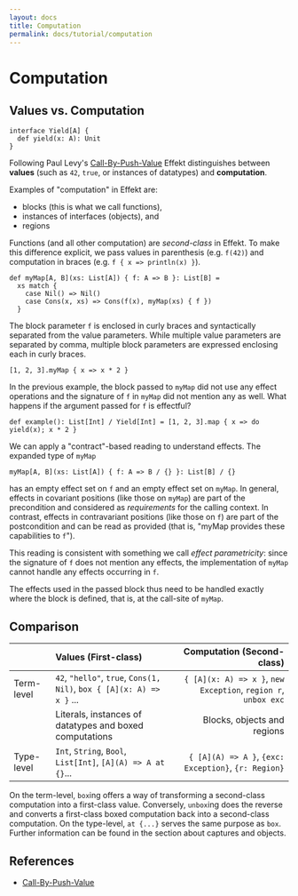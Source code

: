 ```yaml
---
layout: docs
title: Computation
permalink: docs/tutorial/computation
---
```


# Computation

## Values vs. Computation

```effekt:hidden
interface Yield[A] {
  def yield(x: A): Unit
}
```

Following Paul Levy's [Call-By-Push-Value](https://www.cs.bham.ac.uk/~pbl/papers/thesisqmwphd.pdf) Effekt distinguishes between **values** (such as `42`, `true`, or instances of datatypes) and **computation**.

Examples of "computation" in Effekt are:
- blocks (this is what we call functions),
- instances of interfaces (objects), and
- regions

Functions (and all other computation) are _second-class_ in Effekt. To make this difference explicit, we pass values in parenthesis (e.g. `f(42)`) and computation in braces (e.g. `f { x => println(x) }`).

```
def myMap[A, B](xs: List[A]) { f: A => B }: List[B] =
  xs match {
    case Nil() => Nil()
    case Cons(x, xs) => Cons(f(x), myMap(xs) { f })
  }
```

The block parameter `f` is enclosed in curly braces and syntactically separated from the value parameters. 
While multiple value parameters are separated by comma, multiple block parameters are expressed enclosing each in curly braces.

```effekt:repl
[1, 2, 3].myMap { x => x * 2 }
```

In the previous example, the block passed to `myMap` did not use any effect operations and the signature of `f` in `myMap` did not mention any as well. What happens if
the argument passed for `f` is effectful?

```
def example(): List[Int] / Yield[Int] = [1, 2, 3].map { x => do yield(x); x * 2 }
```

We can apply a "contract"-based reading to understand effects. The expanded type of `myMap`

```effekt
myMap[A, B](xs: List[A]) { f: A => B / {} }: List[B] / {}
```

has an empty effect set on `f` and an empty effect set on `myMap`. 
In general, effects in covariant positions (like those on `myMap`) are part of the precondition and considered as _requirements_ for the calling context.
In contrast, effects in contravariant positions (like those on `f`) are part of the postcondition and can be read as provided (that is, "myMap provides these capabilities to `f`").

This reading is consistent with something we call _effect parametricity_: since the signature of `f` does not mention any effects, the implementation of `myMap` cannot handle any effects occurring in `f`. 

The effects used in the passed block thus need to be handled exactly where the block is defined, that is, at the call-site of `myMap`.

## Comparison

|   | Values (First-class) | Computation (Second-class) |
|---|:---|---:|
| Term-level | `42`, `"hello"`, `true`, `Cons(1, Nil)`, `box { [A](x: A) => x }` ... | `{ [A](x: A) => x }`, `new Exception`, `region r`, `unbox exc`  |
| | Literals, instances of datatypes and boxed computations | Blocks, objects and regions |
| Type-level | `Int`, `String`, `Bool`, `List[Int]`, `[A](A) => A at {}`...  | `{ [A](A) => A }`, `{exc: Exception}`, `{r: Region}`  |

On the term-level, `box`ing offers a way of transforming a second-class computation into a first-class value.
Conversely, `unbox`ing does the reverse and converts a first-class boxed computation back into a second-class computation.
On the type-level, `at {...}` serves the same purpose as `box`.
Further information can be found in the section about captures and objects.

## References

- [Call-By-Push-Value](https://www.cs.bham.ac.uk/~pbl/papers/thesisqmwphd.pdf)